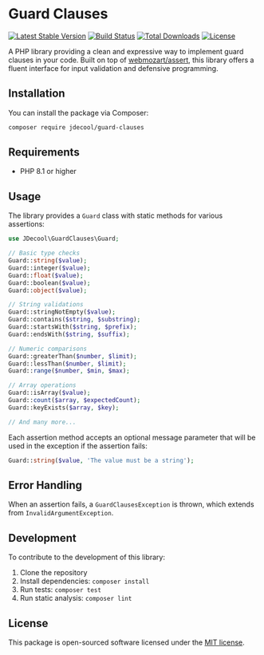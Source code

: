 # Guard Clauses

[![Latest Stable Version](https://poser.pugx.org/jdecool/guard-clauses/v/stable.png)](https://packagist.org/packages/jdecool/guard-clauses)
[![Build Status](https://github.com/jdecool/guard-clauses/workflows/CI/badge.svg?branch=main)](https://github.com/jdecool/guard-clauses/actions)
[![Total Downloads](https://poser.pugx.org/jdecool/guard-clauses/downloads.png)](https://packagist.org/packages/jdecool/guard-clauses)
[![License](https://poser.pugx.org/jdecool/guard-clauses/license.png)](https://packagist.org/packages/jdecool/guard-clauses)

A PHP library providing a clean and expressive way to implement guard clauses in your code. Built on top of [webmozart/assert](https://github.com/webmozart/assert), this library offers a fluent interface for input validation and defensive programming.

## Installation

You can install the package via Composer:

```bash
composer require jdecool/guard-clauses
```

## Requirements

- PHP 8.1 or higher

## Usage

The library provides a `Guard` class with static methods for various assertions:

```php
use JDecool\GuardClauses\Guard;

// Basic type checks
Guard::string($value);
Guard::integer($value);
Guard::float($value);
Guard::boolean($value);
Guard::object($value);

// String validations
Guard::stringNotEmpty($value);
Guard::contains($string, $substring);
Guard::startsWith($string, $prefix);
Guard::endsWith($string, $suffix);

// Numeric comparisons
Guard::greaterThan($number, $limit);
Guard::lessThan($number, $limit);
Guard::range($number, $min, $max);

// Array operations
Guard::isArray($value);
Guard::count($array, $expectedCount);
Guard::keyExists($array, $key);

// And many more...
```

Each assertion method accepts an optional message parameter that will be used in the exception if the assertion fails:

```php
Guard::string($value, 'The value must be a string');
```

## Error Handling

When an assertion fails, a `GuardClausesException` is thrown, which extends from `InvalidArgumentException`.

## Development

To contribute to the development of this library:

1. Clone the repository
2. Install dependencies: `composer install`
3. Run tests: `composer test`
4. Run static analysis: `composer lint`

## License

This package is open-sourced software licensed under the [MIT license](LICENSE).
